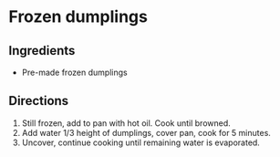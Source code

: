 Frozen dumplings
================

Ingredients
-----------

- Pre-made frozen dumplings

Directions
----------

1. Still frozen, add to pan with hot oil. Cook until browned.
2. Add water 1/3 height of dumplings, cover pan, cook for 5 minutes.
3. Uncover, continue cooking until remaining water is evaporated.
